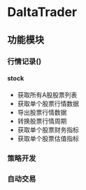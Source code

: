 # DaltaTrader

## 功能模块


### 行情记录()


#### stock

- 获取所有A股股票列表
- 获取单个股票行情数据
- 导出股票行情数据
- 转换股票行情周期
- 获取单个股票财务指标
- 获取单个股票估值指标


### 策略开发


### 自动交易